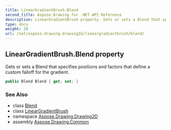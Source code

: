 ```yaml
---
title: LinearGradientBrush.Blend
second_title: Aspose.Drawing for .NET API Reference
description: LinearGradientBrush property. Gets or sets a Blend that specifies positions and factors that define a custom falloff for the gradient
type: docs
weight: 20
url: /net/aspose.drawing.drawing2d/lineargradientbrush/blend/
---
```

## LinearGradientBrush.Blend property

Gets or sets a Blend that specifies positions and factors that define a custom falloff for the gradient.

```csharp
public Blend Blend { get; set; }
```

### See Also

* class [Blend](../../blend/)
* class [LinearGradientBrush](../)
* namespace [Aspose.Drawing.Drawing2D](../../lineargradientbrush/)
* assembly [Aspose.Drawing.Common](../../../)


